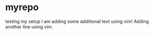 # myrepo
testing my setup
I am adding some additional text using vim!
Adding another line using vim.
